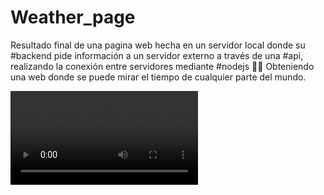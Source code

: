 # Weather_page
Resultado final de una pagina web hecha en un servidor local donde su #backend pide información a un servidor externo a través de una #api, realizando la conexión entre servidores mediante #nodejs 👩‍💻
Obteniendo una web donde se puede mirar el tiempo de cualquier parte del mundo.

<video>
  <source src="https://github.com/Rogarrid/Weather_page/blob/main/Local_server_weather.mp4" type="video/mp4">
</video>
